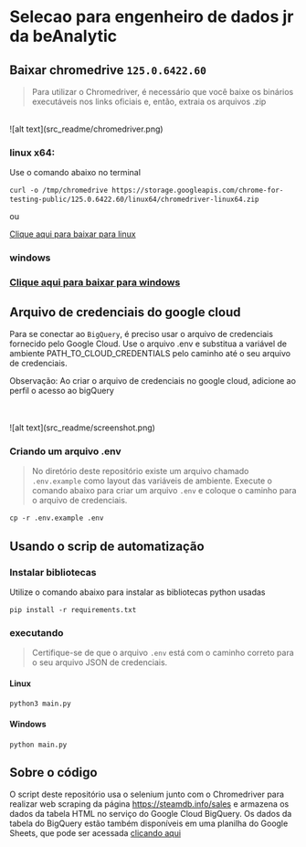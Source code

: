 # Selecao para engenheiro de dados jr da beAnalytic

## Baixar chromedrive `125.0.6422.60`
> Para utilizar o Chromedriver, é necessário que você baixe os binários executáveis nos links oficiais e, então, extraia os arquivos .zip
<br> 
![alt text](src_readme/chromedriver.png)

### linux x64:

Use o comando abaixo no terminal
```
curl -o /tmp/chromedrive https://storage.googleapis.com/chrome-for-testing-public/125.0.6422.60/linux64/chromedriver-linux64.zip
```
ou 

[Clique aqui para baixar para linux]("https://storage.googleapis.com/chrome-for-testing-public/125.0.6422.60/linux64/chromedriver-linux64.zip")

### windows
### [Clique aqui para baixar para windows]("https://storage.googleapis.com/chrome-for-testing-public/125.0.6422.60/win64/chromedriver-win64.zip")

## Arquivo de credenciais do google cloud

Para se conectar ao `BigQuery`, é preciso usar o arquivo de credenciais fornecido pelo Google Cloud. Use o arquivo .env e substitua a variável de ambiente PATH_TO_CLOUD_CREDENTIALS pelo caminho até o seu arquivo de credenciais.

Observação: Ao criar o arquivo de credenciais no google cloud, adicione ao perfil o acesso ao bigQuery

<br>
<br>
![alt text](src_readme/screenshot.png)

### Criando um arquivo .env
> No diretório deste repositório existe um arquivo chamado `.env.example` como layout das variáveis de ambiente. Execute o comando abaixo para criar um arquivo `.env` e coloque o caminho para o arquivo de credenciais.

```
cp -r .env.example .env
```

## Usando o scrip de automatização

### Instalar bibliotecas
Utilize o comando abaixo para instalar as bibliotecas python usadas

```
pip install -r requirements.txt
```

### executando
> Certifique-se de que o arquivo `.env` está com o caminho correto para o seu arquivo JSON de credenciais.
#### Linux
```
python3 main.py
```

#### Windows

```
python main.py
```

## Sobre o código

O script deste repositório usa o selenium junto com o Chromedriver para realizar web scraping da página https://steamdb.info/sales e armazena os dados da tabela HTML no serviço do Google Cloud BigQuery. Os dados da tabela do BigQuery estão também disponíveis em uma planilha do Google Sheets, que pode ser acessada  [clicando aqui]("")